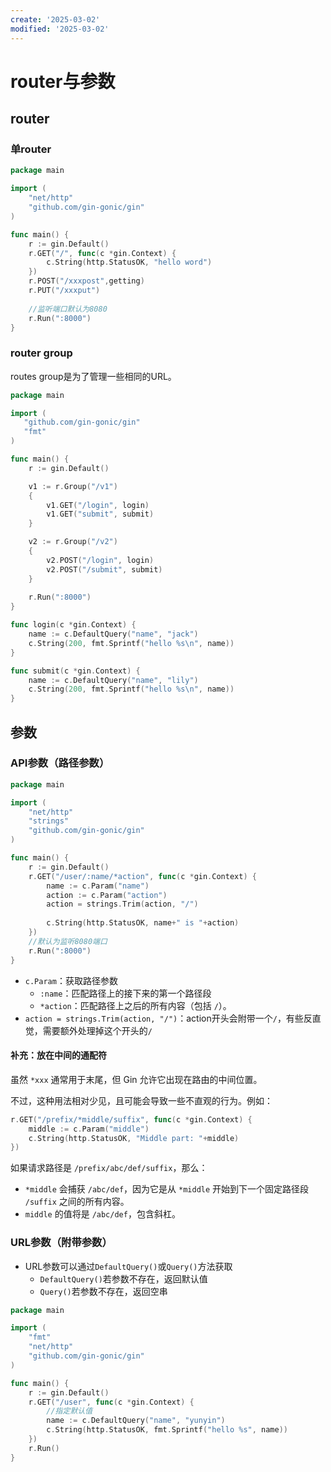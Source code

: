 ```yaml
---
create: '2025-03-02'
modified: '2025-03-02'
---
```


# router与参数

## router

### 单router

```go
package main

import (
    "net/http"
    "github.com/gin-gonic/gin"
)

func main() {
    r := gin.Default()
    r.GET("/", func(c *gin.Context) {
        c.String(http.StatusOK, "hello word")
    })
    r.POST("/xxxpost",getting)
    r.PUT("/xxxput")
    
    //监听端口默认为8080
    r.Run(":8000")
}
```

### router group

routes group是为了管理一些相同的URL。

```go
package main

import (
   "github.com/gin-gonic/gin"
   "fmt"
)

func main() {
    r := gin.Default()

    v1 := r.Group("/v1")
    {
        v1.GET("/login", login)
        v1.GET("submit", submit)
    }

    v2 := r.Group("/v2")
    {
        v2.POST("/login", login)
        v2.POST("/submit", submit)
    }
    
    r.Run(":8000")
}

func login(c *gin.Context) {
    name := c.DefaultQuery("name", "jack")
    c.String(200, fmt.Sprintf("hello %s\n", name))
}

func submit(c *gin.Context) {
    name := c.DefaultQuery("name", "lily")
    c.String(200, fmt.Sprintf("hello %s\n", name))
}
```

## 参数

### API参数（路径参数）

```go
package main

import (
    "net/http"
    "strings"
    "github.com/gin-gonic/gin"
)

func main() {
    r := gin.Default()
    r.GET("/user/:name/*action", func(c *gin.Context) {
        name := c.Param("name")
        action := c.Param("action")
        action = strings.Trim(action, "/")
        
        c.String(http.StatusOK, name+" is "+action)
    })
    //默认为监听8080端口
    r.Run(":8000")
}
```

* `c.Param`：获取路径参数
    * `:name`：匹配路径上的接下来的第一个路径段
    * `*action`：匹配路径上之后的所有内容（包括 `/`）。
* `action = strings.Trim(action, "/")`：action开头会附带一个`/`，有些反直觉，需要额外处理掉这个开头的`/`

#### 补充：放在中间的通配符

虽然 `*xxx` 通常用于末尾，但 Gin 允许它出现在路由的中间位置。

不过，这种用法相对少见，且可能会导致一些不直观的行为。例如：

```go
r.GET("/prefix/*middle/suffix", func(c *gin.Context) {
    middle := c.Param("middle")
    c.String(http.StatusOK, "Middle part: "+middle)
})
```

如果请求路径是 `/prefix/abc/def/suffix`，那么：

- `*middle` 会捕获 `/abc/def`，因为它是从 `*middle` 开始到下一个固定路径段 `/suffix` 之间的所有内容。
- `middle` 的值将是 `/abc/def`，包含斜杠。

### URL参数（附带参数）

- URL参数可以通过`DefaultQuery()`或`Query()`方法获取
    - `DefaultQuery()`若参数不存在，返回默认值
    - `Query()`若参数不存在，返回空串

```go
package main

import (
    "fmt"
    "net/http"
    "github.com/gin-gonic/gin"
)

func main() {
    r := gin.Default()
    r.GET("/user", func(c *gin.Context) {
        //指定默认值
        name := c.DefaultQuery("name", "yunyin")
        c.String(http.StatusOK, fmt.Sprintf("hello %s", name))
    })
    r.Run()
}
```